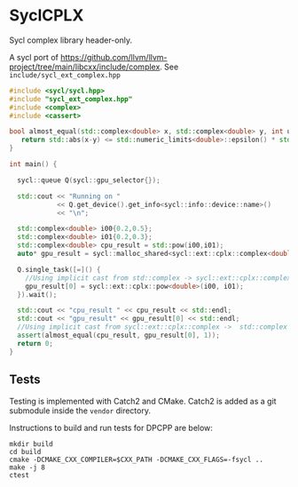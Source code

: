 # SyclCPLX

Sycl complex library header-only. 


A sycl port of https://github.com/llvm/llvm-project/tree/main/libcxx/include/complex.
See `include/sycl_ext_complex.hpp` 

```c++
#include <sycl/sycl.hpp>
#include "sycl_ext_complex.hpp"
#include <complex>
#include <cassert>

bool almost_equal(std::complex<double> x, std::complex<double> y, int ulp) {
   return std::abs(x-y) <= std::numeric_limits<double>::epsilon() * std::abs(x+y) * ulp || std::abs(x-y) < std::numeric_limits<double>::min();
}

int main() {

  sycl::queue Q(sycl::gpu_selector{});

  std::cout << "Running on "
            << Q.get_device().get_info<sycl::info::device::name>()
            << "\n";

  std::complex<double> i00{0.2,0.5};
  std::complex<double> i01{0.2,0.3};
  std::complex<double> cpu_result = std::pow(i00,i01);
  auto* gpu_result = sycl::malloc_shared<sycl::ext::cplx::complex<double>>(1,Q);

  Q.single_task([=]() {
    //Using implicit cast from std::complex -> sycl::ext::cplx::complex
    gpu_result[0] = sycl::ext::cplx::pow<double>(i00, i01);
  }).wait();

  std::cout << "cpu_result " << cpu_result << std::endl;
  std::cout << "gpu_result" << gpu_result[0] << std::endl;
  //Using implicit cast from sycl::ext::cplx::complex ->  std::complex
  assert(almost_equal(cpu_result, gpu_result[0], 1));
  return 0;
}
```

## Tests

Testing is implemented with Catch2 and CMake. Catch2 is added as a git submodule inside the `vendor` directory.

Instructions to build and run tests for DPCPP are below:
```
mkdir build
cd build
cmake -DCMAKE_CXX_COMPILER=$CXX_PATH -DCMAKE_CXX_FLAGS=-fsycl ..
make -j 8
ctest
```
